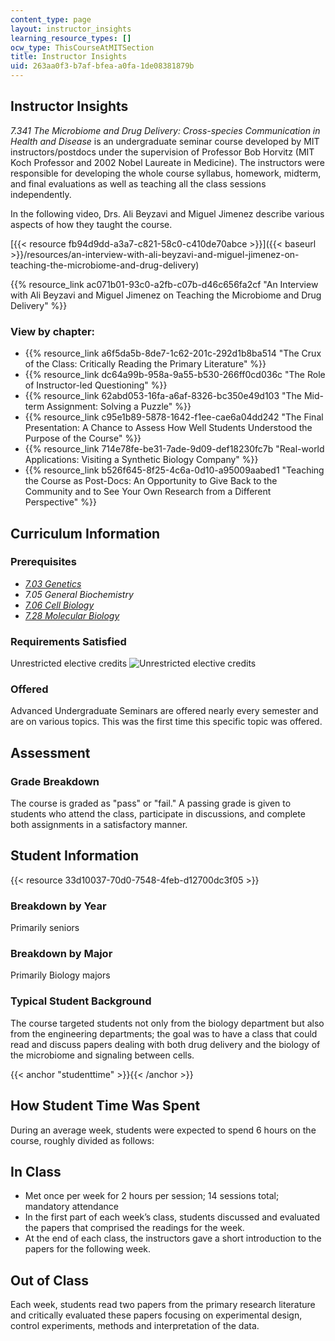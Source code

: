```yaml
---
content_type: page
layout: instructor_insights
learning_resource_types: []
ocw_type: ThisCourseAtMITSection
title: Instructor Insights
uid: 263aa0f3-b7af-bfea-a0fa-1de08381879b
---
```


Instructor Insights
-------------------

_7.341 The Microbiome and Drug Delivery: Cross-species Communication in Health and Disease_ is an undergraduate seminar course developed by MIT instructors/postdocs under the supervision of Professor Bob Horvitz (MIT Koch Professor and 2002 Nobel Laureate in Medicine). The instructors were responsible for developing the whole course syllabus, homework, midterm, and final evaluations as well as teaching all the class sessions independently.

In the following video, Drs. Ali Beyzavi and Miguel Jimenez describe various aspects of how they taught the course.

[{{< resource fb94d9dd-a3a7-c821-58c0-c410de70abce >}}]({{< baseurl >}}/resources/an-interview-with-ali-beyzavi-and-miguel-jimenez-on-teaching-the-microbiome-and-drug-delivery)

{{% resource_link ac071b01-93c0-a2fb-c07b-d46c656fa2cf "An Interview with Ali Beyzavi and Miguel Jimenez on Teaching the Microbiome and Drug Delivery" %}}

### View by chapter:

*   {{% resource_link a6f5da5b-8de7-1c62-201c-292d1b8ba514 "The Crux of the Class: Critically Reading the Primary Literature" %}}
*   {{% resource_link dc64a99b-958a-9a55-b530-266ff0cd036c "The Role of Instructor-led Questioning" %}}
*   {{% resource_link 62abd053-16fa-a6af-8326-bc350e49d103 "The Mid-term Assignment: Solving a Puzzle" %}}
*   {{% resource_link c95e1b89-5878-1642-f1ee-cae6a04dd242 "The Final Presentation: A Chance to Assess How Well Students Understood the Purpose of the Course" %}}
*   {{% resource_link 714e78fe-be31-7ade-9d09-def18230fc7b "Real-world Applications: Visiting a Synthetic Biology Company" %}}
*   {{% resource_link b526f645-8f25-4c6a-0d10-a95009aabed1 "Teaching the Course as Post-Docs: An Opportunity to Give Back to the Community and to See Your Own Research from a Different Perspective" %}}

Curriculum Information
----------------------

### Prerequisites

*   [_7.03 Genetics_](/courses/7-03-genetics-fall-2004)
*   _7.05 General Biochemistry_
*   [_7.06 Cell Biology_](/courses/7-06-cell-biology-spring-2007)
*   [_7.28 Molecular Biology_](/courses/7-28-molecular-biology-spring-2005)

### Requirements Satisfied

Unrestricted elective credits ![Unrestricted elective credits](/images/educator/icon-question-unrestrict.png)

### Offered

Advanced Undergraduate Seminars are offered nearly every semester and are on various topics. This was the first time this specific topic was offered.

Assessment
----------

### Grade Breakdown

The course is graded as "pass" or "fail." A passing grade is given to students who attend the class, participate in discussions, and complete both assignments in a satisfactory manner.

Student Information
-------------------

{{< resource 33d10037-70d0-7548-4feb-d12700dc3f05 >}}

### Breakdown by Year

Primarily seniors

### Breakdown by Major

Primarily Biology majors

### Typical Student Background

The course targeted students not only from the biology department but also from the engineering departments; the goal was to have a class that could read and discuss papers dealing with both drug delivery and the biology of the microbiome and signaling between cells.

{{< anchor "studenttime" >}}{{< /anchor >}}

How Student Time Was Spent
--------------------------

During an average week, students were expected to spend 6 hours on the course, roughly divided as follows:

In Class
--------

*   Met once per week for 2 hours per session; 14 sessions total; mandatory attendance
*   In the first part of each week’s class, students discussed and evaluated the papers that comprised the readings for the week.
*   At the end of each class, the instructors gave a short introduction to the papers for the following week.

Out of Class
------------

Each week, students read two papers from the primary research literature and critically evaluated these papers focusing on experimental design, control experiments, methods and interpretation of the data.